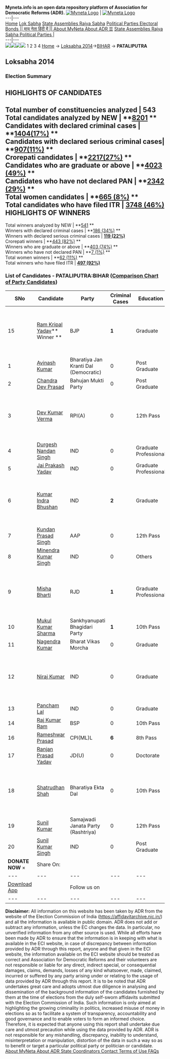 **Myneta.info is an open data repository platform of Association for Democratic Reforms (ADR).**
[![Myneta Logo](https://www.myneta.info/lib/img/myneta-logo.png)](https://www.myneta.info/) | [![Myneta Logo](https://www.myneta.info/lib/img/adr-logo.png)](https://adrindia.org)  
---|---  
[Home](https://www.myneta.info/) [Lok Sabha](https://www.myneta.info/#ls "Lok Sabha") [ State Assemblies ](https://www.myneta.info/#sa "State Assemblies") [Rajya Sabha](https://www.myneta.info/#rs "Rajya Sabha") [Political Parties ](https://www.myneta.info/party "Political Parties") [ Electoral Bonds ](https://www.myneta.info/electoral_bonds "Electoral Bonds") [ || माय नेता हिंदी में || ](https://translate.google.co.in/translate?prev=hp&hl=en&js=y&u=www.myneta.info&sl=en&tl=hi&history_state0=) [ About MyNeta ](https://adrindia.org/content/about-myneta) [ About ADR ](https://adrindia.org/about-adr/who-we-are) [☰](javascript:void\(0\))
[ State Assemblies ](https://www.myneta.info/#sa "State Assemblies") [ Rajya Sabha ](https://www.myneta.info/#rs "Rajya Sabha") [ Political Parties ](https://www.myneta.info/party "Political Parties")
|   
---|---  
![](https://www.myneta.info/lib/img/banner/banner-1.png)![](https://www.myneta.info/lib/img/banner/banner-2.png)![](https://www.myneta.info/lib/img/banner/banner-3.png)![](https://www.myneta.info/lib/img/banner/banner-4.png)
1  2  3  4 
[Home](https://www.myneta.info/) → [Loksabha 2014](https://www.myneta.info/ls2014/)→[BIHAR](https://www.myneta.info/ls2014/index.php?action=show_constituencies&state_id=4) → **PATALIPUTRA**
### 
## Loksabha 2014
###  Election Summary 
HIGHLIGHTS OF CANDIDATES  
---  
Total number of constituencies analyzed |  543   
Total candidates analyzed by NEW | **[8201](https://www.myneta.info/ls2014/index.php?action=summary&subAction=candidates_analyzed&sort=candidate#summary) **  
Candidates with declared criminal cases | **[1404(17%)](https://www.myneta.info/ls2014/index.php?action=summary&subAction=crime&sort=candidate#summary) **  
Candidates with declared serious criminal cases| **[907(11%)](https://www.myneta.info/ls2014/index.php?action=summary&subAction=serious_crime&sort=candidate#summary) **  
Crorepati candidates | **[2217(27%)](https://www.myneta.info/ls2014/index.php?action=summary&subAction=crorepati&sort=candidate#summary) **  
Candidates who are graduate or above | **[4023 (49%)](https://www.myneta.info/ls2014/index.php?action=summary&subAction=education&sort=candidate#summary) **  
Candidates who have not declared PAN | **[2342 (29%)](https://www.myneta.info/ls2014/index.php?action=summary&subAction=without_pan&sort=candidate#summary) **  
Total women candidates | **[665 (8%)](https://www.myneta.info/ls2014/index.php?action=summary&subAction=women_candidate&sort=candidate#summary) **  
Total candidates who have filed ITR | [**3748 (46%)**](https://www.myneta.info/ls2014/index.php?action=summary&subAction=filed_itr&sort=candidate#summary)  
HIGHLIGHTS OF WINNERS  
---  
Total winners analyzed by NEW | **[541](https://www.myneta.info/ls2014/index.php?action=summary&subAction=winner_analyzed&sort=candidate#summary) **  
Winners with declared criminal cases | **[186 (34%)](https://www.myneta.info/ls2014/index.php?action=summary&subAction=winner_crime&sort=candidate#summary) **  
Winners with declared serious criminal cases | **[119 (22%)](https://www.myneta.info/ls2014/index.php?action=summary&subAction=winner_serious_crime&sort=candidate#summary)**  
Crorepati winners | **[443 (82%)](https://www.myneta.info/ls2014/index.php?action=summary&subAction=winner_crorepati&sort=candidate#summary) **  
Winners who are graduate or above | **[403 (74%)](https://www.myneta.info/ls2014/index.php?action=summary&subAction=winner_education&sort=candidate#summary) **  
Winners who have not declared PAN | **[7 (1%)](https://www.myneta.info/ls2014/index.php?action=summary&subAction=winner_without_pan&sort=candidate#summary) **  
Total women winners | **[62 (11%)](https://www.myneta.info/ls2014/index.php?action=summary&subAction=winner_women&sort=candidate#summary) **  
Total winners who have filed ITR | [**497 (92%)**](https://www.myneta.info/ls2014/index.php?action=summary&subAction=winner_filed_itr&sort=candidate#summary)  
### List of Candidates - PATALIPUTRA:BIHAR ([Comparison Chart of Party Candidates](https://www.myneta.info/ls2014/comparisonchart.php?constituency_id=375))
SNo | Candidate| Party| Criminal Cases| Education| Age| Total Assets| Liabilities  
---|---|---|---|---|---|---|---  
15  | [Ram Kripal Yadav](https://www.myneta.info/ls2014/candidate.php?candidate_id=2750)** Winner ** | BJP | **1** | Graduate| 53 | ![](https://myneta.info/image_v2.php?myneta_folder=ls2014&candidate_id=2750&col=ta) | ![](https://myneta.info/image_v2.php?myneta_folder=ls2014&candidate_id=2750&col=lia)  
1  | [Avinash Kumar](https://www.myneta.info/ls2014/candidate.php?candidate_id=2749) | Bharatiya Jan Kranti Dal (Democratic) | 0 | Post Graduate| 53 | Rs 15,20,412 ~ 15 Lacs+ | Rs 56,797 ~ 56 Thou+  
2  | [Chandra Dev Prasad](https://www.myneta.info/ls2014/candidate.php?candidate_id=2759) | Bahujan Mukti Party | 0 | Post Graduate| 41 | Rs 4,79,600 ~ 4 Lacs+ | Rs 0 ~   
3  | [Dev Kumar Verma](https://www.myneta.info/ls2014/candidate.php?candidate_id=2747) | RPI(A) | 0 | 12th Pass| 56 | ![](https://myneta.info/image_v2.php?myneta_folder=ls2014&candidate_id=2747&col=ta) | ![](https://myneta.info/image_v2.php?myneta_folder=ls2014&candidate_id=2747&col=lia)  
4  | [Durgesh Nandan Singh](https://www.myneta.info/ls2014/candidate.php?candidate_id=2744) | IND | 0 | Graduate Professional| 37 | Rs 32,73,000 ~ 32 Lacs+ | Rs 0 ~   
5  | [Jai Prakash Yadav](https://www.myneta.info/ls2014/candidate.php?candidate_id=2740) | IND | 0 | Graduate Professional| 54 | Rs 14,34,000 ~ 14 Lacs+ | Rs 0 ~   
6  | [Kumar Indra Bhushan](https://www.myneta.info/ls2014/candidate.php?candidate_id=2752) | IND | **2** | Graduate| 40 | ![](https://myneta.info/image_v2.php?myneta_folder=ls2014&candidate_id=2752&col=ta) | ![](https://myneta.info/image_v2.php?myneta_folder=ls2014&candidate_id=2752&col=lia)  
7  | [Kundan Prasad Singh](https://www.myneta.info/ls2014/candidate.php?candidate_id=2757) | AAP | 0 | 12th Pass| 57 | Rs 48,33,000 ~ 48 Lacs+ | Rs 0 ~   
8  | [Minendra Kumar Singh](https://www.myneta.info/ls2014/candidate.php?candidate_id=2739) | IND | 0 | Others| 62 | Rs 18,67,902 ~ 18 Lacs+ | Rs 0 ~   
9  | [Misha Bharti](https://www.myneta.info/ls2014/candidate.php?candidate_id=2746) | RJD | **1** | Graduate Professional| 39 | ![](https://myneta.info/image_v2.php?myneta_folder=ls2014&candidate_id=2746&col=ta) | ![](https://myneta.info/image_v2.php?myneta_folder=ls2014&candidate_id=2746&col=lia)  
10  | [Mukul Kumar Sharma](https://www.myneta.info/ls2014/candidate.php?candidate_id=2755) | Sankhyanupati Bhagidari Party | **1** | 10th Pass| 26 | Rs 22,12,400 ~ 22 Lacs+ | Rs 0 ~   
11  | [Nagendra Kumar](https://www.myneta.info/ls2014/candidate.php?candidate_id=2756) | Bharat Vikas Morcha | 0 | Graduate| 33 | Rs 11,66,489 ~ 11 Lacs+ | Rs 0 ~   
12  | [Niraj Kumar](https://www.myneta.info/ls2014/candidate.php?candidate_id=2748) | IND | 0 | Graduate| 48 | ![](https://myneta.info/image_v2.php?myneta_folder=ls2014&candidate_id=2748&col=ta) | ![](https://myneta.info/image_v2.php?myneta_folder=ls2014&candidate_id=2748&col=lia)  
13  | [Pancham Lal](https://www.myneta.info/ls2014/candidate.php?candidate_id=2741) | IND | 0 | Graduate| 63 | Rs 2,99,91,521 ~ 2 Crore+ | Rs 0 ~   
14  | [Raj Kumar Ram](https://www.myneta.info/ls2014/candidate.php?candidate_id=2738) | BSP | 0 | 10th Pass| 41 | Rs 6,60,000 ~ 6 Lacs+ | Rs 4,50,000 ~ 4 Lacs+  
16  | [Rameshwar Prasad](https://www.myneta.info/ls2014/candidate.php?candidate_id=2745) | CPI(ML)L | **6** | 8th Pass| 67 | Rs 23,86,000 ~ 23 Lacs+ | Rs 0 ~   
17  | [Ranjan Prasad Yadav](https://www.myneta.info/ls2014/candidate.php?candidate_id=2737) | JD(U) | 0 | Doctorate| 69 | Rs 5,53,27,154 ~ 5 Crore+ | Rs 17,66,678 ~ 17 Lacs+  
18  | [Shatrudhan Shah](https://www.myneta.info/ls2014/candidate.php?candidate_id=3716) | Bharatiya Ekta Dal | 0 | 10th Pass| 46 | ![](https://myneta.info/image_v2.php?myneta_folder=ls2014&candidate_id=3716&col=ta) | ![](https://myneta.info/image_v2.php?myneta_folder=ls2014&candidate_id=3716&col=lia)  
19  | [Sunil Kumar](https://www.myneta.info/ls2014/candidate.php?candidate_id=2758) | Samajwadi Janata Party (Rashtriya) | 0 | 12th Pass| 41 | Rs 8,00,000 ~ 8 Lacs+ | Rs 1,50,000 ~ 1 Lacs+  
20  | [Sunil Kumar Singh](https://www.myneta.info/ls2014/candidate.php?candidate_id=2753) | IND | 0 | Post Graduate| 45 | Rs 12,33,69,500 ~ 12 Crore+ | Rs 61,000 ~ 61 Thou+  
|  **DONATE NOW** × |  Share On:  | [](https://api.whatsapp.com/send?text=https%3A%2F%2Fmyneta.info%2Fpunjab2022%2Findex.php%3Faction%3Dshow_constituencies%26state_id%3D19) | [](https://www.facebook.com/sharer/sharer.php?u=https%3A%2F%2Fmyneta.info%2Fpunjab2022%2Findex.php%3Faction%3Dshow_constituencies%26state_id%3D19) | [](https://twitter.com/share?url=https%3A%2F%2Fmyneta.info%2Fpunjab2022%2Findex.php%3Faction%3Dshow_constituencies%26state_id%3D19)  
---|---|---|---|---  
| [ Download App ](https://play.google.com/store/apps/details?id=com.webrosoft.myneta1&pcampaignid=pcampaignidMKT-Other-global-all-co-prtnr-py-PartBadge-Mar2515-1) | [](https://play.google.com/store/apps/details?id=com.webrosoft.myneta1&pcampaignid=pcampaignidMKT-Other-global-all-co-prtnr-py-PartBadge-Mar2515-1) |  Follow us on  | [](https://www.facebook.com/adrindia.org/) | [](https://twitter.com/adrspeaks) | [](https://groups.google.com/g/national-election-watch?hl=en&pli=1) | [](https://www.instagram.com/adrspeaks/) | [](https://www.youtube.com/user/adrspeaks) | [](https://sharechat.com/profile/adrspeaks)  
---|---|---|---|---|---|---|---|---  
**Disclaimer:** All information on this website has been taken by ADR from the website of the Election Commission of India (https://affidavitarchive.nic.in/) and all the information is available in public domain. ADR does not add or subtract any information, unless the EC changes the data. In particular, no unverified information from any other source is used. While all efforts have been made by ADR to ensure that the information is in keeping with what is available in the ECI website, in case of discrepancy between information provided by ADR through this report, anyone and that given in the ECI website, the information available on the ECI website should be treated as correct and Association for Democratic Reforms and their volunteers are not responsible or liable for any direct, indirect special, or consequential damages, claims, demands, losses of any kind whatsoever, made, claimed, incurred or suffered by any party arising under or relating to the usage of data provided by ADR through this report. It is to be noted that ADR undertakes great care and adopts utmost due diligence in analysing and dissemination of the background information of the candidates furnished by them at the time of elections from the duly self-sworn affidavits submitted with the Election Commission of India. Such information is only aimed at highlighting the growing criminality in politics, increased misuse of money in elections so as to facilitate a system of transparency, accountability and good governance and to enable voters to form an informed choice. Therefore, it is expected that anyone using this report shall undertake due care and utmost precaution while using the data provided by ADR. ADR is not responsible for any mishandling, discrepancy, inability to understand, misinterpretation or manipulation, distortion of the data in such a way so as to benefit or target a particular political party or politician or candidate. 
[ About MyNeta ](https://adrindia.org/content/about-myneta) [ About ADR ](https://adrindia.org/about-adr/who-we-are) [ State Coordinators ](https://adrindia.org/about-adr/state-coordinators) [ Contact ](https://adrindia.org/contact-us) [ Terms of Use ](https://adrindia.org/content/adr-terms-use) [ FAQs ](https://adrindia.org/content/faqs)
